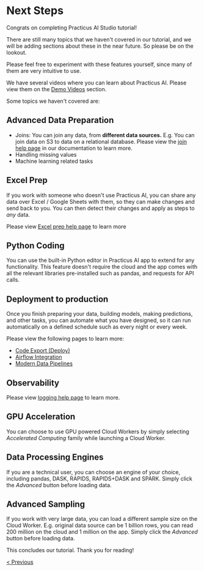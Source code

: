 # Next Steps

Congrats on completing Practicus AI Studio tutorial!

There are still many topics that we haven't covered in our tutorial, and we will be adding sections about these in the near future. So please be on the lookout.

Please feel free to experiment with these features yourself, since many of them are very intuitive to use.

We have several videos where you can learn about Practicus AI. Please view them on the [Demo Videos](https://practicus.ai/demo/) section.

Some topics we haven't covered are:

## Advanced Data Preparation

- Joins: You can join any data, from **different data sources.** E.g. You can join data on S3 to data on a relational database. Please view the [join help page](../join.md) in our documentation to learn more. 
- Handling missing values
- Machine learning related tasks

## Excel Prep

If you work with someone who doesn't use Practicus AI, you can share any data over Excel / Google Sheets with them, so they can make changes and send back to you. You can then detect their changes and apply as steps to _any_ data.

Please view [Excel prep help page](../excel-prep.md) to learn more

## Python Coding

You can use the built-in Python editor in Practicus AI app to extend for any functionality. This feature doesn't require the cloud and the app comes with all the relevant libraries pre-installed such as pandas, and requests for API calls.

## Deployment to production

Once you finish preparing your data, building models, making predictions, and other tasks, you can automate what you have designed, so it can run automatically on a defined schedule such as every night or every week.

Please view the following pages to learn more:

- [Code Export (Deploy)](../code-export.md)
- [Airflow Integration](../airflow.md)
- [Modern Data Pipelines](../modern-data-pipelines.md)

## Observability

Please view [logging help page](../logging.md) to learn more.

## GPU Acceleration

You can choose to use GPU powered Cloud Workers by simply selecting _Accelerated Computing_ family while launching a Cloud Worker. 


## Data Processing Engines

If you are a technical user, you can choose an engine of your choice, including pandas, DASK, RAPIDS, RAPIDS+DASK and SPARK. Simply click the _Advanced_ button before loading data. 

## Advanced Sampling

If you work with very large data, you can load a different sample size on the Cloud Worker. E.g. original data source can be 1 billion rows, you can read 200 million on the cloud and 1 million on the app. Simply click the _Advanced_ button before loading data.      

This concludes our tutorial. Thank you for reading!

[< Previous](chatgpt.md)